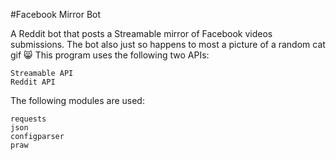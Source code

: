 #Facebook Mirror Bot

A Reddit bot that posts a Streamable mirror of Facebook videos submissions.
The bot also just so happens to most a picture of a random cat gif :smile_cat:
This program uses the following two APIs:

```
Streamable API
Reddit API

```

The following modules are used:
```
requests
json
configparser
praw

```

